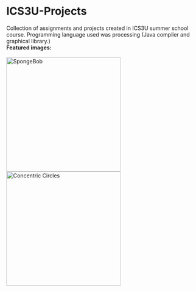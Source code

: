
# ICS3U-Projects
Collection of assignments and projects created in ICS3U summer school course. Programming language used was processing (Java compiler and graphical library.)
<br>
**Featured images:**
<br><br>
<img alt="SpongeBob" align="left" width="300" src="https://i.ibb.co/WkgH6KC/Screenshot-302.png">
<br/><br/>
<img alt="Concentric Circles" align="left" width="300" src="https://i.ibb.co/7RVLVqF/Screenshot-310.png">




